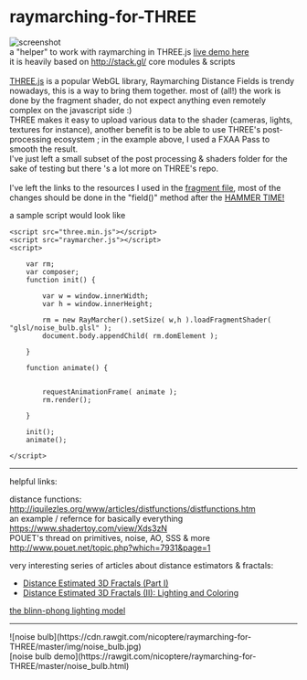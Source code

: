 # raymarching-for-THREE
![screenshot](https://rawgit.com/nicoptere/raymarching-for-THREE/master/img/cover.jpg)
<br/>
a "helper" to work with raymarching in THREE.js [live demo here](https://rawgit.com/nicoptere/raymarching-for-THREE/master/index.html)<br>
it is heavily based on http://stack.gl/ core modules & scripts<br>
<br>
[THREE.js](http://threejs.org/) is a popular WebGL library, Raymarching Distance Fields is trendy nowadays, this is a way to bring them together. most of (all!) the work is done by the fragment shader, do not expect anything even remotely complex on the javascript side :)<br>
THREE makes it easy to upload various data to the shader (cameras, lights, textures for instance), another benefit is to be able to use THREE's post-processing ecosystem ; in the example above, I used a FXAA Pass to smooth the result. <br>
I've just left a small subset of the post processing & shaders folder for the sake of testing but there 's a lot more on THREE's repo.<br>
<br>
I've left the links to the resources I used in the [fragment file](https://github.com/nicoptere/raymarching-for-THREE/blob/master/glsl/fragment.glsl), most of the changes should be done in the "field()" method after the [HAMMER TIME!](https://github.com/nicoptere/raymarching-for-THREE/blob/master/glsl/fragment.glsl#L126)

a sample script would look like

    <script src="three.min.js"></script>
    <script src="raymarcher.js"></script>
    <script>

        var rm;
        var composer;
        function init() {

            var w = window.innerWidth;
            var h = window.innerHeight;

            rm = new RayMarcher().setSize( w,h ).loadFragmentShader( "glsl/noise_bulb.glsl" );
            document.body.appendChild( rm.domElement );

        }

        function animate() {


            requestAnimationFrame( animate );
            rm.render();

        }

        init();
        animate();

    </script>

<hr>
helpful links:<br>

distance functions: http://iquilezles.org/www/articles/distfunctions/distfunctions.htm<br>
an example / refernce for basically everything https://www.shadertoy.com/view/Xds3zN<br>
POUET's thread on primitives, noise, AO, SSS & more http://www.pouet.net/topic.php?which=7931&page=1<br>

very interesting series of articles about distance estimators & fractals:
* [Distance Estimated 3D Fractals (Part I)](http://blog.hvidtfeldts.net/index.php/2011/06/distance-estimated-3d-fractals-part-i/)
* [Distance Estimated 3D Fractals (II): Lighting and Coloring](http://blog.hvidtfeldts.net/index.php/2011/08/distance-estimated-3d-fractals-ii-lighting-and-coloring/)


[the blinn-phong lighting model](https://en.wikipedia.org/wiki/Blinn%E2%80%93Phong_shading_model)

<hr>
![noise bulb](https://cdn.rawgit.com/nicoptere/raymarching-for-THREE/master/img/noise_bulb.jpg)<br>
[noise bulb demo](https://rawgit.com/nicoptere/raymarching-for-THREE/master/noise_bulb.html)<br>